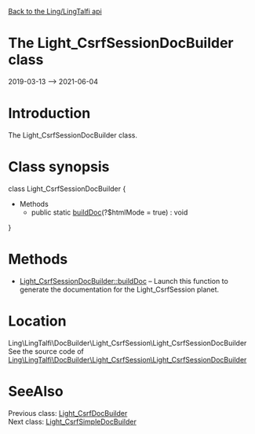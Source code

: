 [Back to the Ling/LingTalfi api](https://github.com/lingtalfi/LingTalfi/blob/master/doc/api/Ling/LingTalfi.md)



The Light_CsrfSessionDocBuilder class
================
2019-03-13 --> 2021-06-04






Introduction
============

The Light_CsrfSessionDocBuilder class.



Class synopsis
==============


class <span class="pl-k">Light_CsrfSessionDocBuilder</span>  {

- Methods
    - public static [buildDoc](https://github.com/lingtalfi/LingTalfi/blob/master/doc/api/Ling/LingTalfi/DocBuilder/Light_CsrfSession/Light_CsrfSessionDocBuilder/buildDoc.md)(?$htmlMode = true) : void

}






Methods
==============

- [Light_CsrfSessionDocBuilder::buildDoc](https://github.com/lingtalfi/LingTalfi/blob/master/doc/api/Ling/LingTalfi/DocBuilder/Light_CsrfSession/Light_CsrfSessionDocBuilder/buildDoc.md) &ndash; Launch this function to generate the documentation for the Light_CsrfSession planet.





Location
=============
Ling\LingTalfi\DocBuilder\Light_CsrfSession\Light_CsrfSessionDocBuilder<br>
See the source code of [Ling\LingTalfi\DocBuilder\Light_CsrfSession\Light_CsrfSessionDocBuilder](https://github.com/lingtalfi/LingTalfi/blob/master/DocBuilder/Light_CsrfSession/Light_CsrfSessionDocBuilder.php)



SeeAlso
==============
Previous class: [Light_CsrfDocBuilder](https://github.com/lingtalfi/LingTalfi/blob/master/doc/api/Ling/LingTalfi/DocBuilder/Light_Csrf/Light_CsrfDocBuilder.md)<br>Next class: [Light_CsrfSimpleDocBuilder](https://github.com/lingtalfi/LingTalfi/blob/master/doc/api/Ling/LingTalfi/DocBuilder/Light_CsrfSimple/Light_CsrfSimpleDocBuilder.md)<br>
